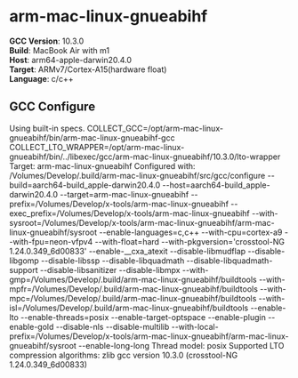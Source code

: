 # arm-mac-linux-gnueabihf
**GCC Version**: 10.3.0  
**Build**: MacBook Air with m1  
**Host**: arm64-apple-darwin20.4.0  
**Target**: ARMv7/Cortex-A15(hardware float)  
**Language**: c/c++ 

## GCC Configure

Using built-in specs.
COLLECT_GCC=/opt/arm-mac-linux-gnueabihf/bin/arm-mac-linux-gnueabihf-gcc
COLLECT_LTO_WRAPPER=/opt/arm-mac-linux-gnueabihf/bin/../libexec/gcc/arm-mac-linux-gnueabihf/10.3.0/lto-wrapper
Target: arm-mac-linux-gnueabihf
Configured with: /Volumes/Develop/.build/arm-mac-linux-gnueabihf/src/gcc/configure --build=aarch64-build_apple-darwin20.4.0 --host=aarch64-build_apple-darwin20.4.0 --target=arm-mac-linux-gnueabihf --prefix=/Volumes/Develop/x-tools/arm-mac-linux-gnueabihf --exec_prefix=/Volumes/Develop/x-tools/arm-mac-linux-gnueabihf --with-sysroot=/Volumes/Develop/x-tools/arm-mac-linux-gnueabihf/arm-mac-linux-gnueabihf/sysroot --enable-languages=c,c++ --with-cpu=cortex-a9 --with-fpu=neon-vfpv4 --with-float=hard --with-pkgversion='crosstool-NG 1.24.0.349_6d00833' --enable-__cxa_atexit --disable-libmudflap --disable-libgomp --disable-libssp --disable-libquadmath --disable-libquadmath-support --disable-libsanitizer --disable-libmpx --with-gmp=/Volumes/Develop/.build/arm-mac-linux-gnueabihf/buildtools --with-mpfr=/Volumes/Develop/.build/arm-mac-linux-gnueabihf/buildtools --with-mpc=/Volumes/Develop/.build/arm-mac-linux-gnueabihf/buildtools --with-isl=/Volumes/Develop/.build/arm-mac-linux-gnueabihf/buildtools --enable-lto --enable-threads=posix --enable-target-optspace --enable-plugin --enable-gold --disable-nls --disable-multilib --with-local-prefix=/Volumes/Develop/x-tools/arm-mac-linux-gnueabihf/arm-mac-linux-gnueabihf/sysroot --enable-long-long
Thread model: posix
Supported LTO compression algorithms: zlib
gcc version 10.3.0 (crosstool-NG 1.24.0.349_6d00833)
